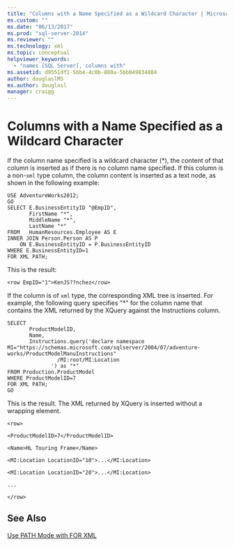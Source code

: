 ```yaml
---
title: "Columns with a Name Specified as a Wildcard Character | Microsoft Docs"
ms.custom: ""
ms.date: "06/13/2017"
ms.prod: "sql-server-2014"
ms.reviewer: ""
ms.technology: xml
ms.topic: conceptual
helpviewer_keywords: 
  - "names [SQL Server], columns with"
ms.assetid: d9551df1-5bb4-4c0b-880a-5bb049834884
author: douglaslMS
ms.author: douglasl
manager: craigg
---
```

# Columns with a Name Specified as a Wildcard Character
  If the column name specified is a wildcard character (\*), the content of that column is inserted as if there is no column name specified. If this column is a non-`xml` type column, the column content is inserted as a text node, as shown in the following example:  
  
```  
USE AdventureWorks2012;  
GO  
SELECT E.BusinessEntityID "@EmpID",   
       FirstName "*",   
       MiddleName "*",   
       LastName "*"  
FROM   HumanResources.Employee AS E  
INNER JOIN Person.Person AS P  
    ON E.BusinessEntityID = P.BusinessEntityID  
WHERE E.BusinessEntityID=1  
FOR XML PATH;  
```  
  
 This is the result:  
  
 `<row EmpID="1">KenJS??nchez</row>`  
  
 If the column is of `xml` type, the corresponding XML tree is inserted. For example, the following query specifies "*" for the column name that contains the XML returned by the XQuery against the Instructions column.  
  
```  
SELECT   
       ProductModelID,  
       Name,  
       Instructions.query('declare namespace MI="https://schemas.microsoft.com/sqlserver/2004/07/adventure-works/ProductModelManuInstructions"  
                /MI:root/MI:Location   
              ') as "*"  
FROM Production.ProductModel  
WHERE ProductModelID=7  
FOR XML PATH;   
GO  
```  
  
 This is the result. The XML returned by XQuery is inserted without a wrapping element.  
  
 `<row>`  
  
 `<ProductModelID>7</ProductModelID>`  
  
 `<Name>HL Touring Frame</Name>`  
  
 `<MI:Location LocationID="10">...</MI:Location>`  
  
 `<MI:Location LocationID="20">...</MI:Location>`  
  
 `...`  
  
 `</row>`  
  
## See Also  
 [Use PATH Mode with FOR XML](use-path-mode-with-for-xml.md)  
  
  
